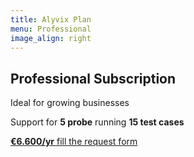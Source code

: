 ```yaml
---
title: Alyvix Plan
menu: Professional
image_align: right
---
```


## **Professional** Subscription
Ideal for growing businesses

Support for **5 probe** running **15 test cases**

[**€6.600/yr** fill the request form](mailto:info@alyvix.com?classes=btn,btn-primary,btn-lg&target=_blank)
